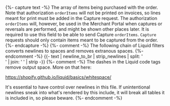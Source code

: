 {%- capture text -%}
The array of items being purchased with the order. Note that authorization
`orderItems` will not be printed on invoices, so lines meant for print must be
added in the Capture request. The authorization `orderItems` will, however, be
used in the Merchant Portal when captures or reversals are performed, and might
be shown other places later. It is required to use this field to be able to send
Capture `orderItems`. `Capture` requests should only contain items meant to be
captured from the order.
{%- endcapture -%}
{%- comment -%}
The following chain of Liquid filters converts newlines to spaces and removes
extranous spaces.
{%- endcomment -%}
{{- text | newline_to_br | strip_newlines | split: '<br />' | join: ' ' | strip -}}
{%- comment -%} The dashes in the Liquid code tags remove output space.
More on that here:

<https://shopify.github.io/liquid/basics/whitespace/>

It's essential to have control over newlines in this file. If unintentional
newlines sneak into what's rendered by this include, it will break all tables
it is included in, so please beware.
{%- endcomment -%}
